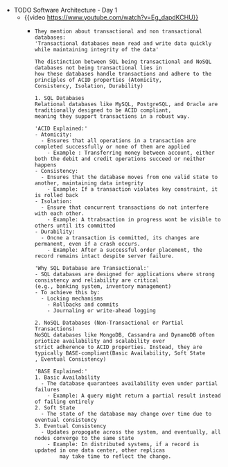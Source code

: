 - TODO Software Architecture - Day 1
	- {{video https://www.youtube.com/watch?v=Eg_dapdKCHU}}
		- ```apl
		  They mention about transactional and non transactional databases:
		  'Transactional databases mean read and write data quickly while maintaining integrity of the data'
		  
		  The distinction between SQL being transactional and NoSQL databases not being transactional lies in 
		  how these databases handle transactions and adhere to the principles of ACID properties (Atomicity,
		  Consistency, Isolation, Durability)
		  
		  1. SQL Databases
		  Relational databases like MySQL, PostgreSQL, and Oracle are traditionally designed to be ACID compliant,
		  meaning they support transactions in a robust way.
		  
		  'ACID Explained:'
		  - Atomicity:
		  	- Ensures that all operations in a transaction are completed successfully or none of them are applied
		      - Example : Transferring money between account, either both the debit and credit operations succeed or neither happens
		  - Consistency:
		  	- Ensures that the database moves from one valid state to another, maintaining data integrity
		      - Example: If a transaction violates key constraint, it is rolled back
		  - Isolation:
		  	- Ensure that concurrent transactions do not interfere with each other.
		      - Example: A ttrabsaction in progress wont be visible to others until its committed
		  - Durability:
		  	- Oncne a transaction is committed, its changes are permanent, even if a crash occurs.
		      - Example: After a successful order placement, the record remains intact despite server failure.
		  
		  'Why SQL Database are Transactional:'
		  - SQL databases are designed for applications where strong consistency and reliability are critical
		  (e.g., banking system, inventory management)
		  - To achieve this by:
		  	- Locking mechanisms
		      - Rollbacks and commits
		      - Journaling or write-ahead logging
		  
		  2. NoSQL Databases (Non-Transactional or Partial Transactions)
		  NoSQL databases like MongoDB, Cassandra and DynamoDB often priotize availability and scalability over
		  strict adherence to ACID properties. Instead, they are typically BASE-compliant(Basic Availability, Soft State
		  , Eventual Consistency)
		  
		  'BASE Explained:'
		  1. Basic Availability
		  	- The database quarantees availability even under partial failures
		      - Example: A query might return a partial result instead of failing entirely
		  2. Soft State
		  	- The state of the database may change over time due to eventual consistency
		  3. Eventual Consistency
		  	- Updates propogate across the system, and eventually, all nodes converge to the same state
		      - Example: In distributed systems, if a record is updated in one data center, other replicas
		     	  may take time to reflect the change.
		  ```